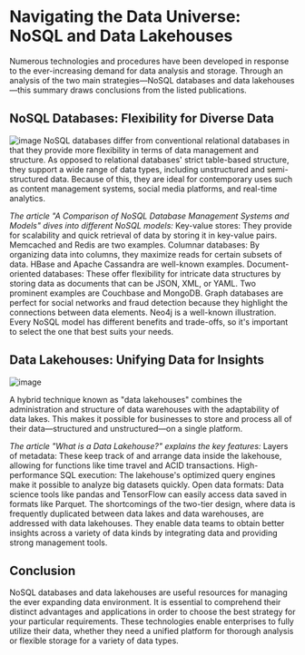 # **Navigating the Data Universe: NoSQL and Data Lakehouses**
Numerous technologies and procedures have been developed in response to the ever-increasing demand for data analysis and storage. Through an analysis of the two main strategies—NoSQL databases and data lakehouses—this summary draws conclusions from the listed publications.

## **NoSQL Databases: Flexibility for Diverse Data**


![image](https://github.com/KushalPasumarty/KushalPasumarty/assets/147682479/0cd6da8e-dbde-48f4-923c-7399d94e8c10)
NoSQL databases differ from conventional relational databases in that they provide more flexibility in terms of data management and structure. As opposed to relational databases' strict table-based structure, they support a wide range of data types, including unstructured and semi-structured data. Because of this, they are ideal for contemporary uses such as content management systems, social media platforms, and real-time analytics.

*The article "A Comparison of NoSQL Database Management Systems and Models" dives into different NoSQL models:*
Key-value stores: They provide for scalability and quick retrieval of data by storing it in key-value pairs. Memcached and Redis are two examples.
Columnar databases: By organizing data into columns, they maximize reads for certain subsets of data. HBase and Apache Cassandra are well-known examples.
Document-oriented databases: These offer flexibility for intricate data structures by storing data as documents that can be JSON, XML, or YAML. Two prominent examples are Couchbase and MongoDB.
Graph databases are perfect for social networks and fraud detection because they highlight the connections between data elements. Neo4j is a well-known illustration.
Every NoSQL model has different benefits and trade-offs, so it's important to select the one that best suits your needs.




## **Data Lakehouses: Unifying Data for Insights**

![image](https://github.com/KushalPasumarty/KushalPasumarty/assets/147682479/3b570d9f-4d04-4929-a48a-be9f62d82f32)

A hybrid technique known as "data lakehouses" combines the administration and structure of data warehouses with the adaptability of data lakes. This makes it possible for businesses to store and process all of their data—structured and unstructured—on a single platform.

*The article "What is a Data Lakehouse?" explains the key features:*
Layers of metadata: These keep track of and arrange data inside the lakehouse, allowing for functions like time travel and ACID transactions.
High-performance SQL execution: The lakehouse's optimized query engines make it possible to analyze big datasets quickly.
Open data formats: Data science tools like pandas and TensorFlow can easily access data saved in formats like Parquet.
The shortcomings of the two-tier design, where data is frequently duplicated between data lakes and data warehouses, are addressed with data lakehouses. They enable data teams to obtain better insights across a variety of data kinds by integrating data and providing strong management tools.

## **Conclusion**
NoSQL databases and data lakehouses are useful resources for managing the ever expanding data environment. It is essential to comprehend their distinct advantages and applications in order to choose the best strategy for your particular requirements. These technologies enable enterprises to fully utilize their data, whether they need a unified platform for thorough analysis or flexible storage for a variety of data types.



